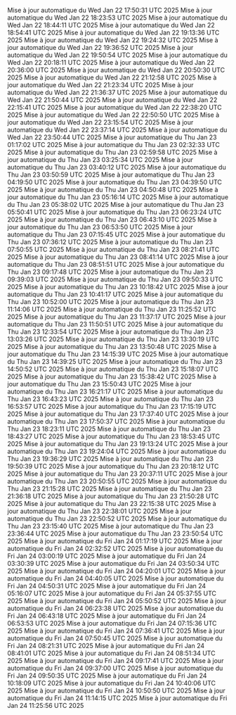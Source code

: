 Mise à jour automatique du Wed Jan 22 17:50:31 UTC 2025
Mise à jour automatique du Wed Jan 22 18:23:53 UTC 2025
Mise à jour automatique du Wed Jan 22 18:44:11 UTC 2025
Mise à jour automatique du Wed Jan 22 18:54:41 UTC 2025
Mise à jour automatique du Wed Jan 22 19:13:36 UTC 2025
Mise à jour automatique du Wed Jan 22 19:24:32 UTC 2025
Mise à jour automatique du Wed Jan 22 19:36:52 UTC 2025
Mise à jour automatique du Wed Jan 22 19:50:54 UTC 2025
Mise à jour automatique du Wed Jan 22 20:18:11 UTC 2025
Mise à jour automatique du Wed Jan 22 20:36:00 UTC 2025
Mise à jour automatique du Wed Jan 22 20:50:30 UTC 2025
Mise à jour automatique du Wed Jan 22 21:12:58 UTC 2025
Mise à jour automatique du Wed Jan 22 21:23:34 UTC 2025
Mise à jour automatique du Wed Jan 22 21:36:37 UTC 2025
Mise à jour automatique du Wed Jan 22 21:50:44 UTC 2025
Mise à jour automatique du Wed Jan 22 22:15:41 UTC 2025
Mise à jour automatique du Wed Jan 22 22:38:20 UTC 2025
Mise à jour automatique du Wed Jan 22 22:50:50 UTC 2025
Mise à jour automatique du Wed Jan 22 23:15:54 UTC 2025
Mise à jour automatique du Wed Jan 22 23:37:14 UTC 2025
Mise à jour automatique du Wed Jan 22 23:50:44 UTC 2025
Mise à jour automatique du Thu Jan 23 01:17:02 UTC 2025
Mise à jour automatique du Thu Jan 23 02:32:33 UTC 2025
Mise à jour automatique du Thu Jan 23 02:59:58 UTC 2025
Mise à jour automatique du Thu Jan 23 03:25:34 UTC 2025
Mise à jour automatique du Thu Jan 23 03:40:12 UTC 2025
Mise à jour automatique du Thu Jan 23 03:50:59 UTC 2025
Mise à jour automatique du Thu Jan 23 04:19:50 UTC 2025
Mise à jour automatique du Thu Jan 23 04:39:50 UTC 2025
Mise à jour automatique du Thu Jan 23 04:50:48 UTC 2025
Mise à jour automatique du Thu Jan 23 05:16:14 UTC 2025
Mise à jour automatique du Thu Jan 23 05:38:02 UTC 2025
Mise à jour automatique du Thu Jan 23 05:50:41 UTC 2025
Mise à jour automatique du Thu Jan 23 06:23:24 UTC 2025
Mise à jour automatique du Thu Jan 23 06:43:10 UTC 2025
Mise à jour automatique du Thu Jan 23 06:53:50 UTC 2025
Mise à jour automatique du Thu Jan 23 07:15:45 UTC 2025
Mise à jour automatique du Thu Jan 23 07:36:12 UTC 2025
Mise à jour automatique du Thu Jan 23 07:50:55 UTC 2025
Mise à jour automatique du Thu Jan 23 08:21:41 UTC 2025
Mise à jour automatique du Thu Jan 23 08:41:14 UTC 2025
Mise à jour automatique du Thu Jan 23 08:51:51 UTC 2025
Mise à jour automatique du Thu Jan 23 09:17:48 UTC 2025
Mise à jour automatique du Thu Jan 23 09:39:03 UTC 2025
Mise à jour automatique du Thu Jan 23 09:50:33 UTC 2025
Mise à jour automatique du Thu Jan 23 10:18:42 UTC 2025
Mise à jour automatique du Thu Jan 23 10:41:17 UTC 2025
Mise à jour automatique du Thu Jan 23 10:52:00 UTC 2025
Mise à jour automatique du Thu Jan 23 11:14:06 UTC 2025
Mise à jour automatique du Thu Jan 23 11:25:52 UTC 2025
Mise à jour automatique du Thu Jan 23 11:37:17 UTC 2025
Mise à jour automatique du Thu Jan 23 11:50:51 UTC 2025
Mise à jour automatique du Thu Jan 23 12:33:54 UTC 2025
Mise à jour automatique du Thu Jan 23 13:03:26 UTC 2025
Mise à jour automatique du Thu Jan 23 13:30:19 UTC 2025
Mise à jour automatique du Thu Jan 23 13:50:48 UTC 2025
Mise à jour automatique du Thu Jan 23 14:15:39 UTC 2025
Mise à jour automatique du Thu Jan 23 14:39:25 UTC 2025
Mise à jour automatique du Thu Jan 23 14:50:52 UTC 2025
Mise à jour automatique du Thu Jan 23 15:18:07 UTC 2025
Mise à jour automatique du Thu Jan 23 15:38:42 UTC 2025
Mise à jour automatique du Thu Jan 23 15:50:43 UTC 2025
Mise à jour automatique du Thu Jan 23 16:21:17 UTC 2025
Mise à jour automatique du Thu Jan 23 16:43:23 UTC 2025
Mise à jour automatique du Thu Jan 23 16:53:57 UTC 2025
Mise à jour automatique du Thu Jan 23 17:15:19 UTC 2025
Mise à jour automatique du Thu Jan 23 17:37:40 UTC 2025
Mise à jour automatique du Thu Jan 23 17:50:37 UTC 2025
Mise à jour automatique du Thu Jan 23 18:23:11 UTC 2025
Mise à jour automatique du Thu Jan 23 18:43:27 UTC 2025
Mise à jour automatique du Thu Jan 23 18:53:45 UTC 2025
Mise à jour automatique du Thu Jan 23 19:13:24 UTC 2025
Mise à jour automatique du Thu Jan 23 19:24:04 UTC 2025
Mise à jour automatique du Thu Jan 23 19:36:29 UTC 2025
Mise à jour automatique du Thu Jan 23 19:50:39 UTC 2025
Mise à jour automatique du Thu Jan 23 20:18:12 UTC 2025
Mise à jour automatique du Thu Jan 23 20:37:11 UTC 2025
Mise à jour automatique du Thu Jan 23 20:50:55 UTC 2025
Mise à jour automatique du Thu Jan 23 21:15:28 UTC 2025
Mise à jour automatique du Thu Jan 23 21:36:18 UTC 2025
Mise à jour automatique du Thu Jan 23 21:50:28 UTC 2025
Mise à jour automatique du Thu Jan 23 22:15:38 UTC 2025
Mise à jour automatique du Thu Jan 23 22:38:01 UTC 2025
Mise à jour automatique du Thu Jan 23 22:50:52 UTC 2025
Mise à jour automatique du Thu Jan 23 23:15:40 UTC 2025
Mise à jour automatique du Thu Jan 23 23:36:44 UTC 2025
Mise à jour automatique du Thu Jan 23 23:50:54 UTC 2025
Mise à jour automatique du Fri Jan 24 01:17:19 UTC 2025
Mise à jour automatique du Fri Jan 24 02:32:52 UTC 2025
Mise à jour automatique du Fri Jan 24 03:00:19 UTC 2025
Mise à jour automatique du Fri Jan 24 03:30:39 UTC 2025
Mise à jour automatique du Fri Jan 24 03:50:34 UTC 2025
Mise à jour automatique du Fri Jan 24 04:20:01 UTC 2025
Mise à jour automatique du Fri Jan 24 04:40:05 UTC 2025
Mise à jour automatique du Fri Jan 24 04:50:31 UTC 2025
Mise à jour automatique du Fri Jan 24 05:16:07 UTC 2025
Mise à jour automatique du Fri Jan 24 05:37:55 UTC 2025
Mise à jour automatique du Fri Jan 24 05:50:52 UTC 2025
Mise à jour automatique du Fri Jan 24 06:23:38 UTC 2025
Mise à jour automatique du Fri Jan 24 06:43:18 UTC 2025
Mise à jour automatique du Fri Jan 24 06:53:53 UTC 2025
Mise à jour automatique du Fri Jan 24 07:15:36 UTC 2025
Mise à jour automatique du Fri Jan 24 07:36:41 UTC 2025
Mise à jour automatique du Fri Jan 24 07:50:45 UTC 2025
Mise à jour automatique du Fri Jan 24 08:21:31 UTC 2025
Mise à jour automatique du Fri Jan 24 08:41:01 UTC 2025
Mise à jour automatique du Fri Jan 24 08:51:34 UTC 2025
Mise à jour automatique du Fri Jan 24 09:17:41 UTC 2025
Mise à jour automatique du Fri Jan 24 09:37:00 UTC 2025
Mise à jour automatique du Fri Jan 24 09:50:35 UTC 2025
Mise à jour automatique du Fri Jan 24 10:18:09 UTC 2025
Mise à jour automatique du Fri Jan 24 10:40:06 UTC 2025
Mise à jour automatique du Fri Jan 24 10:50:50 UTC 2025
Mise à jour automatique du Fri Jan 24 11:14:15 UTC 2025
Mise à jour automatique du Fri Jan 24 11:25:56 UTC 2025
